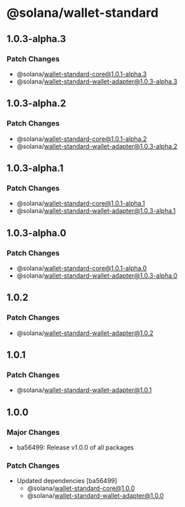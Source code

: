 # @solana/wallet-standard

## 1.0.3-alpha.3

### Patch Changes

-   @solana/wallet-standard-core@1.0.1-alpha.3
-   @solana/wallet-standard-wallet-adapter@1.0.3-alpha.3

## 1.0.3-alpha.2

### Patch Changes

-   @solana/wallet-standard-core@1.0.1-alpha.2
-   @solana/wallet-standard-wallet-adapter@1.0.3-alpha.2

## 1.0.3-alpha.1

### Patch Changes

-   @solana/wallet-standard-core@1.0.1-alpha.1
-   @solana/wallet-standard-wallet-adapter@1.0.3-alpha.1

## 1.0.3-alpha.0

### Patch Changes

-   @solana/wallet-standard-core@1.0.1-alpha.0
-   @solana/wallet-standard-wallet-adapter@1.0.3-alpha.0

## 1.0.2

### Patch Changes

-   @solana/wallet-standard-wallet-adapter@1.0.2

## 1.0.1

### Patch Changes

-   @solana/wallet-standard-wallet-adapter@1.0.1

## 1.0.0

### Major Changes

-   ba56499: Release v1.0.0 of all packages

### Patch Changes

-   Updated dependencies [ba56499]
    -   @solana/wallet-standard-core@1.0.0
    -   @solana/wallet-standard-wallet-adapter@1.0.0
